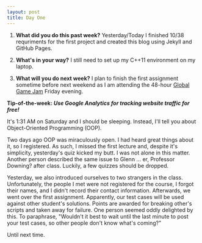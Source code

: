 ```yaml
---
layout: post
title: Day One
---
```



1. **What did you do this past week?** Yesterday/Today I finished 10/38 requriments for the first project and created this blog using Jekyll and GitHub Pages. 

2. **What's in your way?** I still need to set up my C++11 environment on my laptop. 

3. **What will you do next week?** I plan to finish the first assignment sometime before next weekend as I am attending the 48-hour [Global Game Jam](http://globalgamejam.org/) Friday evening.
 
**Tip-of-the-week: _Use Google Analytics for tracking website traffic for free!_**

It's 1:31 AM on Saturday and I should be sleeping. Instead, I'll tell you about Object-Oriented Programming (OOP).

Two days ago OOP was miraculously open. I had heard great things about it, so I registered. As such, I missed the first lecture and, despite it's simplicity, yesterday's quiz kicked my butt. I was not alone in this matter. Another person described the same issue to Glenn ... er, Professor Downing? after class. Luckily, a few quizzes should be dropped.

Yesterday, we also introduced ourselves to two strangers in the class. Unfortunately, the people I met were not registered for the course, I forgot their names, and I didn't record their contact information. Afterwards, we went over the first assignment. Apparently, our test cases will be used against other student's solutions. Points are awarded for breaking other's scripts and taken away for failure. One person seemed oddly delighted by this. To paraphrase, "Wouldn't it best to wait until the last minute to post your test cases, so other people don't know what's coming?"

Until next time.

